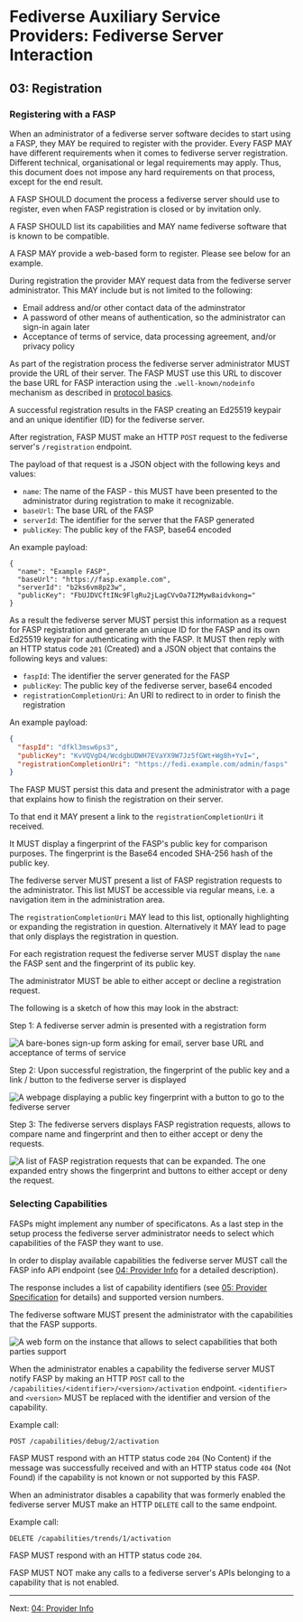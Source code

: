 # Fediverse Auxiliary Service Providers: Fediverse Server Interaction

## 03: Registration

### Registering with a FASP

When an administrator of a fediverse server software decides to start using a
FASP, they MAY be required to register with the provider. Every FASP
MAY have different requirements when it comes to fediverse server
registration. Different technical,
organisational or legal requirements may apply. Thus, this document does
not impose any hard requirements on that process, except for the end
result.

A FASP SHOULD document the process a fediverse server should use to register,
even when FASP registration is closed or by invitation only.

A FASP SHOULD list its capabilities and MAY name fediverse software
that is known to be compatible.

A FASP MAY provide a web-based form to register. Please see below
for an example.

During registration the provider MAY request data from the fediverse server
administrator. This MAY include but is not limited to the following:

* Email address and/or other contact data of the adminstrator
* A password of other means of authentication, so the administrator can
  sign-in again later
* Acceptance of terms of service, data processing agreement, and/or privacy policy

As part of the registration process the fediverse server administrator
MUST provide the URL of their server. The FASP MUST use this URL to
discover the base URL for FASP interaction using the
`.well-known/nodeinfo` mechanism as described in [protocol basics](protocol_basics.md).

A successful registration results in the FASP creating an Ed25519
keypair and an unique identifier (ID) for the fediverse server.

After registration, FASP MUST make an HTTP `POST` request to the
fediverse server's `/registration` endpoint.

The payload of that request is a JSON object with the following keys and
values:

* `name`: The name of the FASP - this MUST have been presented to the
  administrator during registration to make it recognizable.
* `baseUrl`: The base URL of the FASP
* `serverId`: The identifier for the server that the FASP generated
* `publicKey`: The public key of the FASP, base64 encoded

An example payload:

```
{
  "name": "Example FASP",
  "baseUrl": "https://fasp.example.com",
  "serverId": "b2ks6vm8p23w",
  "publicKey": "FbUJDVCftINc9FlgRu2jLagCVvOa7I2Myw8aidvkong="
}
```

As a result the fediverse server MUST persist this information as a
request for FASP registration and generate an unique ID for the FASP and
its own Ed25519 keypair for authenticating with the FASP. It MUST then
reply with an HTTP status code `201` (Created) and a JSON object that
contains the following keys and values:

* `faspId`: The identifier the server generated for the FASP
* `publicKey`: The public key of the fediverse server, base64 encoded
* `registrationCompletionUri`: An URI to redirect to in order to finish the
  registration

An example payload:

```json
{
  "faspId": "dfkl3msw6ps3",
  "publicKey": "KvVQVgD4/WcdgbUDWH7EVaYX9W7Jz5fGWt+Wg8h+YvI=",
  "registrationCompletionUri": "https://fedi.example.com/admin/fasps"
}
```

The FASP MUST persist this data and present the administrator with a
page that explains how to finish the registration on their server.

To that end it MAY present a link to the `registrationCompletionUri` it
received.

It MUST display a fingerprint of the FASP's public key for comparison
purposes. The fingerprint is the Base64 encoded SHA-256 hash of the
public key.

The fediverse server MUST present a list of FASP registration requests
to the administrator. This list MUST be accessible via regular means,
i.e. a navigation item in the administration area.

The `registrationCompletionUri` MAY lead to this list, optionally highlighting
or expanding the registration in question. Alternatively it MAY lead to page
that only displays the registration in question.

For each registration request the fediverse server MUST display the
`name` the FASP sent and the fingerprint of its public key.

The administrator MUST be able to either accept or decline a
registration request.

The following is a sketch of how this may look in the abstract:

Step 1: A fediverse server admin is presented with a registration form

![A bare-bones sign-up form asking for email, server base URL and acceptance of terms of service](../../images/server_sign_up.svg)

Step 2: Upon successful registration, the fingerprint of the public key
and a link / button to the fediverse server is displayed

![A webpage displaying a public key fingerprint with a button to go to the fediverse server](../../images/server_sign_up_success.svg)

Step 3: The fediverse servers displays FASP registration requests,
allows to compare name and fingerprint and then to either accept or deny
the requests.

![A list of FASP registration requests that can be expanded. The one
expanded entry shows the fingerprint and buttons to either accept or
deny the request.](../../images/fasp_registration_requests.svg)

### Selecting Capabilities

FASPs might implement any number of specificatons. As a last step in the
setup process the fediverse server administrator needs to select which
capabilities of the FASP they want to use.

In order to display available capabilities the fediverse server MUST
call the FASP info API endpoint (see
[04: Provider Info](provider_info.md) for a detailed description).

The response includes a list of capability identifiers (see
[05: Provider Specification](provider_specifications.md) for details)
and supported version numbers.

The fediverse software MUST present the administrator with the
capabilities that the FASP supports.

![A web form on the instance that allows to select capabilities that both parties support](../../images/select_capabilities.svg)

When the administrator enables a capability the fediverse server MUST
notify FASP by making an HTTP `POST` call to the
`/capabilities/<identifier>/<version>/activation` endpoint.
`<identifier>` and `<version>` MUST be replaced with the identifier and
version of the capability.

Example call:

```http
POST /capabilities/debug/2/activation
```

FASP MUST respond with an HTTP status code `204` (No Content) if the
message was successfully received and with an HTTP status code `404`
(Not Found) if the capability is not known or not supported by this
FASP.

When an administrator disables a capability that was formerly enabled
the fediverse server MUST make an HTTP `DELETE` call to the same
endpoint.

Example call:

```http
DELETE /capabilities/trends/1/activation
```

FASP MUST respond with an HTTP status code `204`.

FASP MUST NOT make any calls to a fediverse server's APIs belonging to a
capability that is not enabled.

---

Next: [04: Provider Info](provider_info.md)
